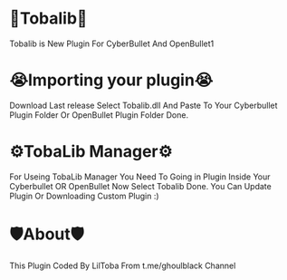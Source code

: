 # 🏅Tobalib🏅
Tobalib is New Plugin For CyberBullet And OpenBullet1

# 😭Importing your plugin😭
Download Last release Select Tobalib.dll And Paste To Your Cyberbullet Plugin Folder Or OpenBullet Plugin Folder Done.


# ⚙TobaLib Manager⚙
For Useing TobaLib Manager You Need To Going in Plugin Inside Your Cyberbullet OR OpenBullet Now Select Tobalib Done. You Can Update Plugin Or Downloading Custom Plugin :)

# 🛡About🛡
This Plugin Coded By LilToba From t.me/ghoulblack Channel
